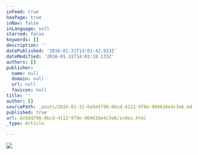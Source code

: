 ```yaml
---
inFeed: true
hasPage: true
inNav: false
inLanguage: null
starred: false
keywords: []
description: ''
datePublished: '2016-01-31T14:01:42.923Z'
dateModified: '2016-01-31T14:01:18.133Z'
authors: []
publisher:
  name: null
  domain: null
  url: null
  favicon: null
title: ''
author: []
sourcePath: _posts/2016-01-31-6e5d4796-8bcd-4112-979e-904626e4c3e6.md
published: true
url: 6e5d4796-8bcd-4112-979e-904626e4c3e6/index.html
_type: Article

---
```

![](https://the-grid-user-content.s3-us-west-2.amazonaws.com/83940564-1000-4339-8efc-47fa798ba9d9.jpg)